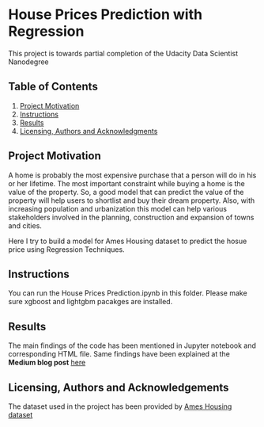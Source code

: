# House Prices Prediction with Regression

This project is towards partial completion of the Udacity Data Scientist Nanodegree

## Table of Contents
1. [Project Motivation](#motivation)
2. [Instructions](#instructions)
3. [Results](#results)
4. [Licensing, Authors and Acknowledgments](#licensing)


## Project Motivation <a name="motivation"></a>
A home is probably the most expensive purchase that a person will do in his or her lifetime. The most important constraint while buying a home is the value of the property. So, a good model that can predict the value of the property will help users to shortlist and buy their dream property.
Also, with increasing population and urbanization this model can help various stakeholders involved in the planning, construction and expansion of towns and cities.

Here I try to build a model for Ames Housing dataset to predict the hosue price using Regression Techniques. 

## Instructions <a name="instructions"></a>
You can run the House Prices Prediction.ipynb in this folder. Please make sure xgboost and lightgbm pacakges are installed.

## Results <a name="results"></a>
The main findings of the code has been mentioned in Jupyter notebook and corresponding HTML file.
Same findings have been explained at the **Medium blog post** [here](https://medium.com/@venkataramanagorle/house-prices-prediction-with-regression-fe673a6dfa85)

## Licensing, Authors and Acknowledgements<a name="licensing"></a>
The dataset used in the project has been provided by [Ames Housing dataset](https://www.kaggle.com/c/house-prices-advanced-regression-techniques/data)
